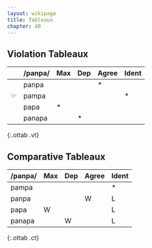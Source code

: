 ```yaml
---
layout: wikipage
title: Tableaux
chapter: 40
---
```


## Violation Tableaux

|   | /panpa/   | Max | Dep | Agree | Ident |
|---|-----------|-----|-----|-------|-------|
|   | panpa  |     |     | *     |       |
|&#9758;  | pampa  |     |     |       | *     |
|   | papa   | *   |     |       |       |
|   | panapa |     | *   |       |       |
{:.ottab .vt}

## Comparative Tableaux

| /panpa/   | Max | Dep | Agree | Ident |
|-----------|-----|-----|-------|-------|
| pampa  |     |     |       | *     |
| panpa  |     |     | W     | L      |
| papa   | W   |     |       | L      |
| panapa |     | W   |       | L      |
{:.ottab .ct}
